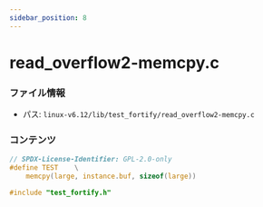 ```yaml
---
sidebar_position: 8
---
```

# read_overflow2-memcpy.c

### ファイル情報

- パス: `linux-v6.12/lib/test_fortify/read_overflow2-memcpy.c`

### コンテンツ

```c
// SPDX-License-Identifier: GPL-2.0-only
#define TEST	\
	memcpy(large, instance.buf, sizeof(large))

#include "test_fortify.h"

```
